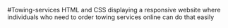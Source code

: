 #Towing-services
HTML and CSS displaying a responsive website where individuals who need to order towing services online can do that easily

